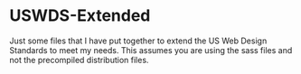# USWDS-Extended
Just some files that I have put together to extend the US Web Design Standards to meet my needs. This assumes you are using the sass files and not the precompiled distribution files.
